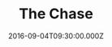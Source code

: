 ---
title: "The Chase"
image: "https://i.imgur.com/MuLYIpM.jpg"
date: "2016-09-04T09:30:00.000Z"
video:
  type: "vimeo"
  id: 181403150
speaker:
  name: "Rob Yanike"
  permalink: "rob-yanike"
series: "david-the-musical"
---
